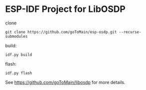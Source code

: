 # ESP-IDF Project for LibOSDP

clone
```
git clone https://github.com/goToMain/esp-osdp.git --recurse-submodules
```

build:
```
idf.py build
```

flash:
```
idf.py flash
```

See https://github.com/goToMain/libosdp for more details.
